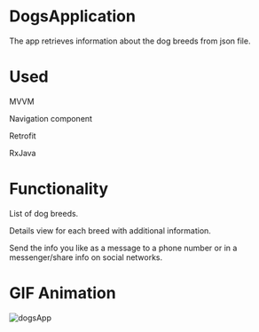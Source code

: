# DogsApplication
The app retrieves information about the dog breeds from json file.

# Used
MVVM

Navigation component

Retrofit

RxJava

# Functionality
List of dog breeds.

Details view for each breed with additional information.

Send the info you like as a message to a phone number or in a messenger/share info on social networks.

# GIF Animation
<img src="https://s8.gifyu.com/images/dogsApp.gif" alt="dogsApp"/>
